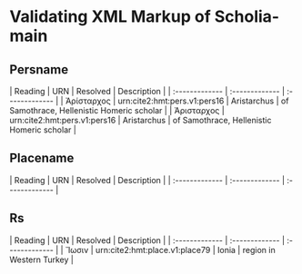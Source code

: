 # Validating XML Markup of Scholia-main


## Persname 

| Reading | URN | Resolved | Description |
| :------------- | :------------- | :------------- |
| Ἀρίσταρχος | urn:cite2:hmt:pers.v1:pers16 | Aristarchus | of Samothrace, Hellenistic Homeric scholar | 
| Ἀρισταρχος | urn:cite2:hmt:pers.v1:pers16 | Aristarchus | of Samothrace, Hellenistic Homeric scholar | 

## Placename 

| Reading | URN | Resolved | Description |
| :------------- | :------------- | :------------- |

## Rs 

| Reading | URN | Resolved | Description |
| :------------- | :------------- | :------------- |
| Ἴωσιν | urn:cite2:hmt:place.v1:place79 | Ionia | region in Western Turkey | 
